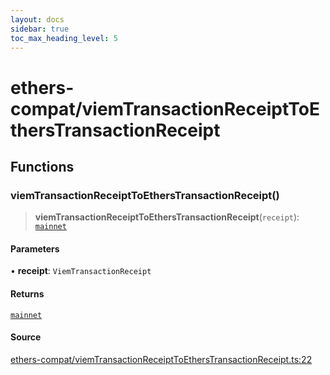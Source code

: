 ```yaml
---
layout: docs
sidebar: true
toc_max_heading_level: 5
---
```


# ethers-compat/viemTransactionReceiptToEthersTransactionReceipt

## Functions

### viemTransactionReceiptToEthersTransactionReceipt()

> **viemTransactionReceiptToEthersTransactionReceipt**(`receipt`): [`mainnet`](../chains.md#mainnet)

#### Parameters

• **receipt**: `ViemTransactionReceipt`

#### Returns

[`mainnet`](../chains.md#mainnet)

#### Source

[ethers-compat/viemTransactionReceiptToEthersTransactionReceipt.ts:22](https://github.com/offchainlabs/arbitrum-orbit-sdk/blob/fa20b8d23170b5196c4c9cdb5fc2dfefa349f1c8/src/ethers-compat/viemTransactionReceiptToEthersTransactionReceipt.ts#L22)
